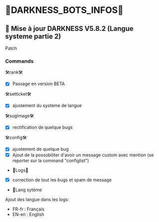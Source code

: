 # 👾DARKNESS_BOTS_INFOS👾

## 🤖 Mise à jour DARKNESS V5.8.2 (Langue systeme partie 2)

Patch

### Commands

🛠rank🛠
- [x] Passage en version BETA

🛠setticket🛠
- [x] ajustement du systeme de langue

🛠sugImage🛠
- [x] rectification de quelque bugs

🛠config🛠
- [x] ajustement de quelque bug
- [x] Ajout de la possobiliter d'avoir un message custom avec mention (se reporter sur la command "configlist")

* 🧨Logs🧨
- [x] correction de tout les bugs et spam de message

* 🎁Lang sytème

Ajout des langue dans les logs:

  + FR-fr : Français
  + EN-en : English
